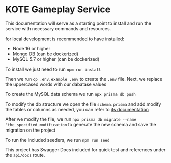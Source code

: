 # KOTE Gameplay Service

This documentation will serve as a starting point to install and run the service with necessary commands and resources.

for local development is recommended to have installed:

-   Node 16 or higher
-   Mongo DB (can be dockerized)
-   MySQL 5.7 or higher (can be dockerized)

To install we just need to run `npm run install`

Then we run `cp .env.example .env` to create the `.env` file. Next, we replace the uppercased words with our dabatase values

To create the MySQL data schema we run `npx prisma db push`

To modify the db structure we open the file `schema.prisma` and add.modify the tables or columns as needed, you can refer to [its documentation](https://www.prisma.io/docs/concepts/components/prisma-migrate)

After we modify the file, we run `npx prisma db migrate --name "the_specified_modification` to generate the new schema and save the migration on the project

To run the included seeders, we run `npm run seed`

This project has Swagger Docs included for quick test and references under the `api/docs` route.
